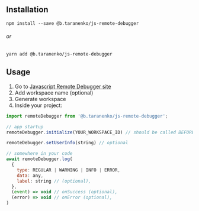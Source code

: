 ## Installation

```
npm install --save @b.taranenko/js-remote-debugger
```

###### or

```
yarn add @b.taranenko/js-remote-debugger
```

## Usage
1. Go to [Javascript Remote Debugger site](https://remote-debugger.now.sh)
2. Add workspace name (optional)
3. Generate workspace
4. Inside your project:
```javascript
import remoteDebugger from '@b.taranenko/js-remote-debugger';
```
```javascript
// app startup
remoteDebugger.initialize(YOUR_WORKSPACE_ID) // should be called BEFORE any remoteDebugger.log() calls

remoteDebugger.setUserInfo(string) // optional

// somewhere in your code
await remoteDebugger.log(
  {
    type: REGULAR | WARNING | INFO | ERROR,
    data: any,
    label: string // (optional),
  },
  (event) => void // onSuccess (optional),
  (error) => void // onError (optional),
)
```
